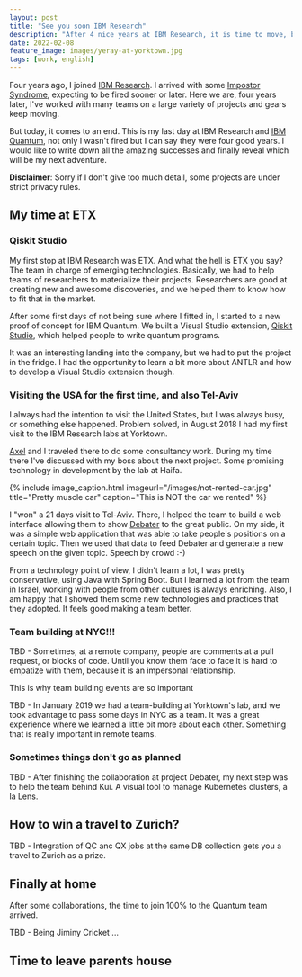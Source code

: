```yaml
---
layout: post
title: "See you soon IBM Research"
description: "After 4 nice years at IBM Research, it is time to move, but first let me tell you how it was"
date: 2022-02-08
feature_image: images/yeray-at-yorktown.jpg
tags: [work, english]
---
```


Four years ago, I joined [IBM Research](https://research.ibm.com/). I arrived with some [Impostor Syndrome](https://medium.com/@coreyhowell/impostor-syndrome-are-you-a-real-software-engineer-fbf50f1a444e), expecting to be fired sooner or later. Here we are, four years later, I've worked with many teams on a large variety of projects and gears keep moving.

But today, it comes to an end. This is my last day at IBM Research and [IBM Quantum](https://quantum-computing.ibm.com/), not only I wasn't fired but I can say they were four good years. I would like to write down all the amazing successes and finally reveal which will be my next adventure.

**Disclaimer**: Sorry if I don't give too much detail, some projects are under strict privacy rules.

<!--more-->

## My time at ETX

### Qiskit Studio

My first stop at IBM Research was ETX. And what the hell is ETX you say? The team in charge of emerging technologies. Basically, we had to help teams of researchers to materialize their projects. Researchers are good at creating new and awesome discoveries, and we helped them to know how to fit that in the market.

After some first days of not being sure where I fitted in, I started to a new proof of concept for IBM Quantum. We built a Visual Studio extension, [Qiskit Studio](https://github.com/qiskit-community/qiskit-vscode), which helped people to write quantum programs.

It was an interesting landing into the company, but we had to put the project in the fridge. I had the opportunity to learn a bit more about ANTLR and how to develop a Visual Studio extension though.

### Visiting the USA for the first time, and also Tel-Aviv

I always had the intention to visit the United States, but I was always busy, or something else happened. Problem solved, in August 2018 I had my first visit to the IBM Research labs at Yorktown.

[Axel](https://twitter.com/axelhzf) and I traveled there to do some consultancy work. During my time there I've discussed with my boss about the next project. Some promising technology in development by the lab at Haifa.

{% include image_caption.html imageurl="/images/not-rented-car.jpg" title="Pretty muscle car" caption="This is NOT the car we rented" %}

I "won" a 21 days visit to Tel-Aviv. There, I helped the team to build a web interface allowing them to show [Debater](https://research.ibm.com/interactive/project-debater/) to the great public. On my side, it was a simple web application that was able to take people's positions on a certain topic. Then we used that data to feed Debater and generate a new speech on the given topic. Speech by crowd :-)

From a technology point of view, I didn't learn a lot, I was pretty conservative, using Java with Spring Boot. But I learned a lot from the team in Israel, working with people from other cultures is always enriching. Also, I am happy that I showed them some new technologies and practices that they adopted. It feels good making a team better.

### Team building at NYC!!!

TBD - Sometimes, at a remote company, people are comments at a pull request, or blocks of code. Until you know them face to face it is hard to empatize with them, because it is an impersonal relationship.

This is why team building events are so important

TBD - In January 2019 we had a team-building at Yorktown's lab, and we took advantage to pass some days in NYC as a team. It was a great experience where we learned a little bit more about each other. Something that is really important in remote teams.

### Sometimes things don't go as planned

TBD - After finishing the collaboration at project Debater, my next step was to help the team behind Kui. A visual tool to manage Kubernetes clusters, a la Lens. 

## How to win a travel to Zurich?

TBD - Integration of QC anc QX jobs at the same DB collection gets you a travel to Zurich as a prize.

## Finally at home

After some collaborations, the time to join 100% to the Quantum team arrived.

TBD - Being Jiminy Cricket ...

## Time to leave parents house